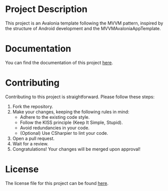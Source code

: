 # Project Description
This project is an Avalonia template following the MVVM pattern, inspired by the structure of Android development and the MVVMAvaloniaAppTemplate.

# Documentation
You can find the documentation of this project [here](https://github.com/maniebra/avalonia-template/wiki).

# Contributing
Contributing to this project is straightforward. Please follow these steps:

1. Fork the repository.
2. Make your changes, keeping the following rules in mind:
    - Adhere to the existing code style.
    - Follow the KISS principle (Keep It Simple, Stupid).
    - Avoid redundancies in your code.
    - (Optional) Use CSharpier to lint your code.
3. Open a pull request.
4. Wait for a review.
5. Congratulations! Your changes will be merged upon approval!

# License
The license file for this project can be found [here](https://github.com/maniebra/avalonia-template/blob/main/LICENSE).